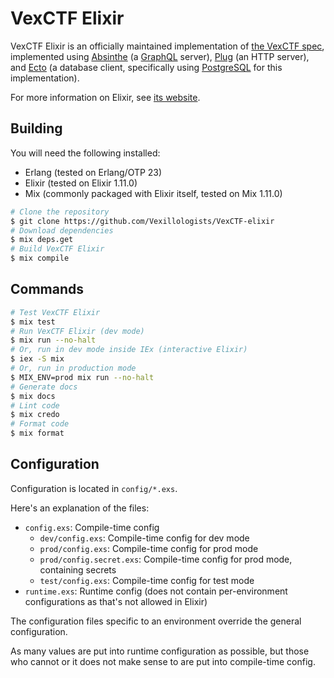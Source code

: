 # VexCTF Elixir

VexCTF Elixir is an officially maintained implementation of [the VexCTF spec], implemented using [Absinthe] (a [GraphQL] server), [Plug] (an HTTP server), and [Ecto] (a database client, specifically using [PostgreSQL] for this implementation).

For more information on Elixir, see [its website][Elixir].

[the VexCTF spec]: https://github.com/Vexillologists/VexCTF-spec/
[Absinthe]: https://absinthe-graphql.org/
[Plug]: https://github.com/elixir-plug/plug/
[Ecto]: https://github.com/elixir-ecto/ecto/
[GraphQL]: https://graphql.org/
[PostgreSQL]: https://postgresql.org/
[Elixir]: https://elixir-lang.org

## Building

You will need the following installed:
- Erlang (tested on Erlang/OTP 23)
- Elixir (tested on Elixir 1.11.0)
- Mix (commonly packaged with Elixir itself, tested on Mix 1.11.0)

```bash
# Clone the repository
$ git clone https://github.com/Vexillologists/VexCTF-elixir
# Download dependencies
$ mix deps.get
# Build VexCTF Elixir
$ mix compile
```

## Commands

```bash
# Test VexCTF Elixir
$ mix test
# Run VexCTF Elixir (dev mode)
$ mix run --no-halt
# Or, run in dev mode inside IEx (interactive Elixir)
$ iex -S mix
# Or, run in production mode
$ MIX_ENV=prod mix run --no-halt
# Generate docs
$ mix docs
# Lint code
$ mix credo
# Format code
$ mix format
```

## Configuration

Configuration is located in `config/*.exs`.

Here's an explanation of the files:
- `config.exs`: Compile-time config
  - `dev/config.exs`: Compile-time config for dev mode
  - `prod/config.exs`: Compile-time config for prod mode
  - `prod/config.secret.exs`: Compile-time config for prod mode, containing
    secrets
  - `test/config.exs`: Compile-time config for test mode
- `runtime.exs`: Runtime config (does not contain per-environment
  configurations as that's not allowed in Elixir)

The configuration files specific to an environment override the general
configuration.

As many values are put into runtime configuration as possible, but those who
cannot or it does not make sense to are put into compile-time config.